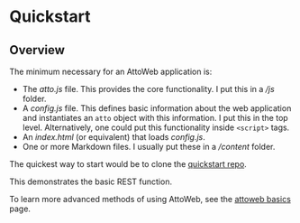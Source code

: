 # Quickstart

## Overview
The minimum necessary for an AttoWeb application is:

* The _atto.js_ file. This provides the core functionality. I put this in a _/js_ folder.
* A _config.js_ file. This defines basic information about the web application and instantiates an
  `atto` object with this information. I put this in the top level. Alternatively, one could put this
  functionality inside `<script>` tags.
* An _index.html_ (or equivalent) that loads _config.js_.
* One or more Markdown files. I usually put these in a _/content_ folder.

The quickest way to start would be to clone the [quickstart repo](https://github.com/AttoWeb/quickstart).

This demonstrates the basic REST function.

To learn more advanced methods of using AttoWeb, see the [attoweb basics](#target=main&source=content/attoweb-basics.md) page.
